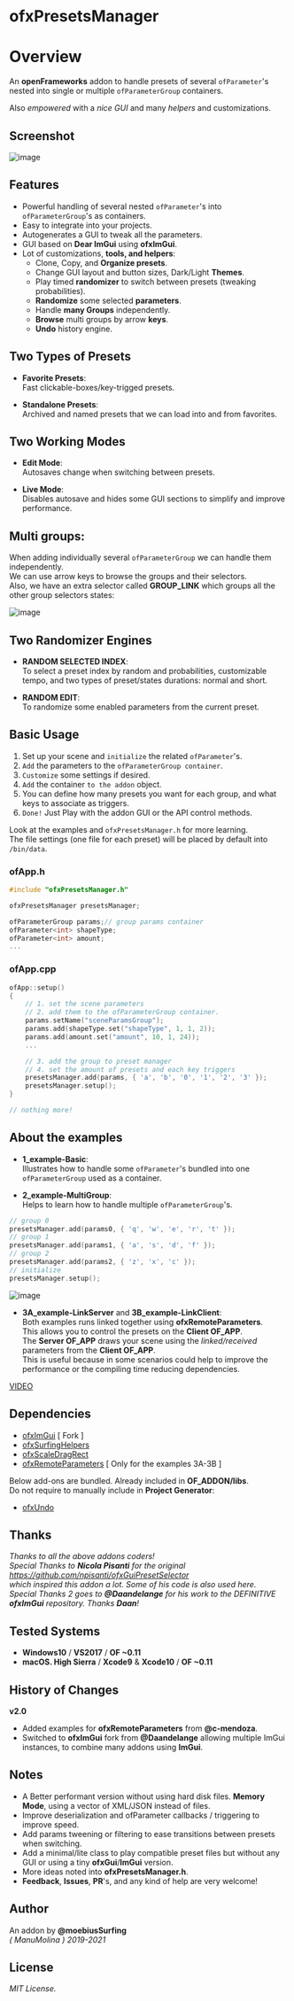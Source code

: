 ofxPresetsManager
=============================

# Overview
An **openFrameworks** addon to handle presets of several `ofParameter`'s nested into single or multiple `ofParameterGroup` containers.  

Also *empowered* with a *nice GUI* and many *helpers* and customizations.

## Screenshot
![image](/readme_images/Capture_v2.JPG?raw=true "image")  

## Features
- Powerful handling of several nested `ofParameter`'s into `ofParameterGroup`'s as containers.
- Easy to integrate into your projects.
- Autogenerates a GUI to tweak all the parameters.
- GUI based on **Dear ImGui** using **ofxImGui**.
- Lot of customizations, **tools, and helpers**:  
  * Clone, Copy, and **Organize presets**.
  * Change GUI layout and button sizes, Dark/Light **Themes**. 
  * Play timed **randomizer** to switch between presets (tweaking probabilities).
  * **Randomize** some selected **parameters**.
  * Handle **many Groups** independently.
  * **Browse** multi groups by arrow **keys**.
  * **Undo** history engine.

## **Two Types of Presets**

* **Favorite Presets**:  
Fast clickable-boxes/key-trigged presets.  

* **Standalone Presets**:  
Archived and named presets that we can load into and from favorites.  

## Two Working Modes

* **Edit Mode**:  
Autosaves change when switching between presets.  

* **Live Mode**:  
Disables autosave and hides some GUI sections to simplify and improve performance.   

## **Multi groups**:  

When adding individually several `ofParameterGroup` we can handle them independently.  
We can use arrow keys to browse the groups and their selectors.  
Also, we have an extra selector called **GROUP_LINK** which groups all the other group selectors states:  

![image](/readme_images/Capture_multigroupClicker.JPG?raw=true "image")  

## **Two Randomizer Engines**

* **RANDOM SELECTED INDEX**:  
To select a preset index by random and probabilities, customizable tempo, and two types of preset/states durations: normal and short. 

* **RANDOM EDIT**:  
To randomize some enabled parameters from the current preset.  

## Basic Usage
1. Set up your scene and `initialize` the related ```ofParameter```'s.
2. ```Add``` the parameters to the ```ofParameterGroup container```.
3. ```Customize``` some settings if desired.
4. ```Add``` the container ```to the addon``` object. 
5. You can define how many presets you want for each group, and what keys to associate as triggers.
6. ```Done!``` Just Play with the addon GUI or the API control methods.  

Look at the examples and ```ofxPresetsManager.h``` for more learning.  
The file settings (one file for each preset) will be placed by default into ```/bin/data```.  

### ofApp.h
```.cpp
#include "ofxPresetsManager.h"

ofxPresetsManager presetsManager;

ofParameterGroup params;// group params container
ofParameter<int> shapeType;
ofParameter<int> amount;
...
```

### ofApp.cpp
```.cpp
ofApp::setup()
{
	// 1. set the scene parameters 
	// 2. add them to the ofParameterGroup container. 
	params.setName("sceneParamsGroup");	
	params.add(shapeType.set("shapeType", 1, 1, 2));
	params.add(amount.set("amount", 10, 1, 24));
	...

	// 3. add the group to preset manager
	// 4. set the amount of presets and each key triggers 
	presetsManager.add(params, { 'a', 'b', '0', '1', '2', '3' });
	presetsManager.setup();
}

// nothing more!
```

## About the examples

* **1_example-Basic**:  
Illustrates how to handle some ```ofParameter```'s bundled into one ```ofParameterGroup``` used as a container.  

* **2_example-MultiGroup**:  
Helps to learn how to handle multiple `ofParameterGroup`'s.  
```.cpp
// group 0
presetsManager.add(params0, { 'q', 'w', 'e', 'r', 't' });
// group 1
presetsManager.add(params1, { 'a', 's', 'd', 'f' });
// group 2
presetsManager.add(params2, { 'z', 'x', 'c' });
// initialize
presetsManager.setup();
```

![image](/readme_images/Capture_multigroup.JPG?raw=true "image")  

* **3A_example-LinkServer** and **3B_example-LinkClient**:  
Both examples runs linked together using **ofxRemoteParameters**.  
This allows you to control the presets on the **Client OF_APP**.  
The **Server OF_APP** draws your scene using the *linked/received* parameters from the **Client OF_APP**.  
This is useful because in some scenarios could help to improve the performance or the compiling time reducing dependencies.  

[VIDEO](http://www.youtube.com/watch?v=kV-t8lIdNRg "VIDEO") 

## Dependencies
* [ofxImGui](https://github.com/Daandelange/ofxImGui/tree/jvcleave) [ Fork ]
* [ofxSurfingHelpers](https://github.com/moebiussurfing/ofxSurfingHelpers)  
* [ofxScaleDragRect](https://github.com/moebiussurfing/ofxScaleDragRect)
* [ofxRemoteParameters](https://github.com/c-mendoza/ofxRemoteParameters) [ Only for the examples 3A-3B ]  

Below add-ons are bundled. Already included in **OF_ADDON/libs**.  
Do not require to manually include in **Project Generator**:  
* [ofxUndo](https://github.com/nariakiiwatani/ofxUndo)

## Thanks
*Thanks to all the above addons coders!*  
*Special Thanks to **Nicola Pisanti** for the original https://github.com/npisanti/ofxGuiPresetSelector  
which inspired this addon a lot. Some of his code is also used here.*  
*Special Thanks 2 goes to **@Daandelange** for his work to the DEFINITIVE **ofxImGui** repository. Thanks **Daan**!*

## Tested Systems
- **Windows10** / **VS2017** / **OF ~0.11**
- **macOS. High Sierra** / **Xcode9** & **Xcode10** / **OF ~0.11**

## History of Changes
**v2.0**
* Added examples for **ofxRemoteParameters** from **@c-mendoza**.
* Switched to **ofxImGui** fork from **@Daandelange** allowing multiple ImGui instances, to combine many addons using **ImGui**.

## Notes
* A Better performant version without using hard disk files. **Memory Mode**, using a vector of XML/JSON instead of files.
* Improve deserialization and ofParameter callbacks / triggering to improve speed.
* Add params tweening or filtering to ease transitions between presets when switching.
* Add a minimal/lite class to play compatible preset files but without any GUI or using a tiny **ofxGui**/**ImGui** version.
* More ideas noted into **ofxPresetsManager.h**.   
* **Feedback**, **Issues**, **PR**'s, and any kind of help are very welcome!

## Author
An addon by **@moebiusSurfing**  
*( ManuMolina ) 2019-2021*

## License
*MIT License.*